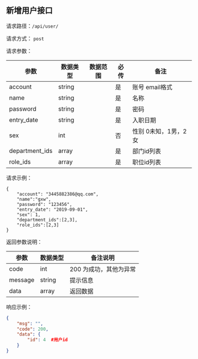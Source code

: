 ## 新增用户接口



请求路径：`/api/user/`

请求方式： `post`

请求参数： 

| 参数      | 数据类型 | 数据范围 | 必传 | 备注                                             |
| --------- | -------- | -------- | ---- | ------------------------------------------------ |
| account | string      |          | 是   | 账号 email格式                     |
| name | string      |          | 是   | 名称                     |
| password | string      |          | 是   | 密码                     |
| entry_date | string      |          | 是   | 入职日期                      |
| sex | int      |          | 否   | 性别 0未知，1男，2女                     |
| department_ids | array    |          | 是   | 部门id列表 |
| role_ids | array    |          | 是   | 职位id列表 |


请求示例：

```
{
    "account": "3445882386@qq.com",
    "name":"gxw",
    "password": "123456",
    "entry_date": "2019-09-01",
    "sex": 1,
    "department_ids":[2,3],
    "role_ids":[2,3]
}
```



返回参数说明：

| 参数    | 数据类型 | 备注说明               |
| ------- | -------- | ---------------------- |
| code    | int      | 200 为成功，其他为异常 |
| message | string   | 提示信息               |
| data    | array    | 返回数据               |

响应示例：

```json
{
    "msg": "",
    "code": 200,
    "data": {
        "id": 4  #用户id
    }
}
```